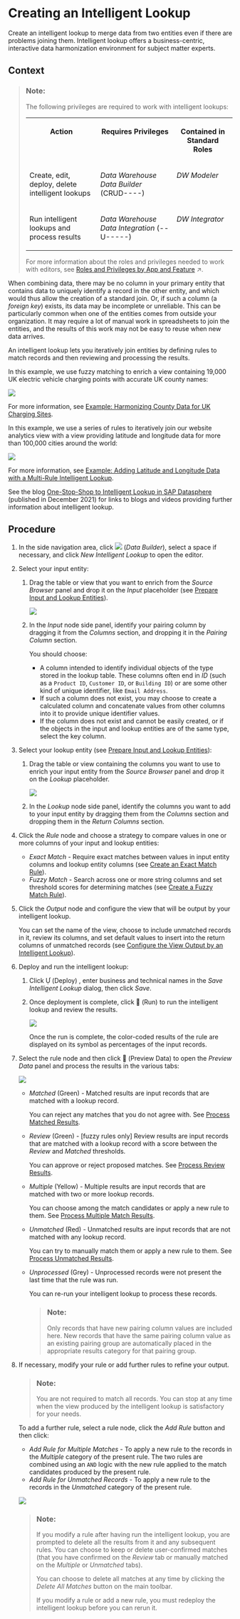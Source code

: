 <!-- loio8f29f801faea4d48816d0339777f9d16 -->

<link rel="stylesheet" type="text/css" href="css/sap-icons.css"/>

# Creating an Intelligent Lookup

Create an intelligent lookup to merge data from two entities even if there are problems joining them. Intelligent lookup offers a business-centric, interactive data harmonization environment for subject matter experts.



## Context

> ### Note:  
> The following privileges are required to work with intelligent lookups:
> 
> 
> <table>
> <tr>
> <th valign="top">
> 
> Action
> 
> </th>
> <th valign="top">
> 
> Requires Privileges
> 
> </th>
> <th valign="top">
> 
> Contained in Standard Roles
> 
> </th>
> </tr>
> <tr>
> <td valign="top">
> 
> Create, edit, deploy, delete intelligent lookups
> 
> </td>
> <td valign="top">
> 
> *Data Warehouse Data Builder* \(CRUD----\)
> 
> </td>
> <td valign="top">
> 
> *DW Modeler*
> 
> </td>
> </tr>
> <tr>
> <td valign="top">
> 
> Run intelligent lookups and process results
> 
> </td>
> <td valign="top">
> 
> *Data Warehouse Data Integration* \(--U-----\)
> 
> </td>
> <td valign="top">
> 
> *DW Integrator*
> 
> </td>
> </tr>
> </table>
> 
> For more information about the roles and privileges needed to work with editors, see [Roles and Privileges by App and Feature](https://help.sap.com/viewer/935116dd7c324355803d4b85809cec97/DEV_CURRENT/en-US/2d8b7d04dcae402f911d119437ce0a74.html "Review the standard roles and the privileges needed to access apps, tools, and other features of SAP Datasphere.") :arrow_upper_right:.

When combining data, there may be no column in your primary entity that contains data to uniquely identify a record in the other entity, and which would thus allow the creation of a standard join. Or, if such a column \(a *foreign key*\) exists, its data may be incomplete or unreliable. This can be particularly common when one of the entities comes from outside your organization. It may require a lot of manual work in spreadsheets to join the entities, and the results of this work may not be easy to reuse when new data arrives.

An intelligent lookup lets you iteratively join entities by defining rules to match records and then reviewing and processing the results.

In this example, we use fuzzy matching to enrich a view containing 19,000 UK electric vehicle charging points with accurate UK county names:

![](images/IL_Counties_Example_28d1c51.png)

For more information, see [Example: Harmonizing County Data for UK Charging Sites](example-harmonizing-county-data-for-uk-charging-sites-4995ae3.md).

In this example, we use a series of rules to iteratively join our website analytics view with a view providing latitude and longitude data for more than 100,000 cities around the world:

![](images/IL_Multi-Rule_Example_d8d7134.png)

For more information, see [Example: Adding Latitude and Longitude Data with a Multi-Rule Intelligent Lookup](example-adding-latitude-and-longitude-data-with-a-multi-rule-intelligent-lookup-dfd5ffd.md).

See the blog [One-Stop-Shop to Intelligent Lookup in SAP Datasphere](https://blogs.sap.com/2021/12/21/one-stop-shop-to-intelligent-lookup-in-sap-data-warehouse-cloud/) \(published in December 2021\) for links to blogs and videos providing further information about intelligent lookup.



## Procedure

1.  In the side navigation area, click ![](Creating-Finding-Sharing-Objects/images/Data_Builder_f73dc45.png) \(*Data Builder*\), select a space if necessary, and click *New Intelligent Lookup* to open the editor.

2.  Select your input entity:

    1.  Drag the table or view that you want to enrich from the *Source Browser* panel and drop it on the *Input* placeholder \(see [Prepare Input and Lookup Entities](prepare-input-and-lookup-entities-1fc32b5.md)\).

        ![](images/il-ex-3-add-input_464de5c.png)

    2.  In the *Input* node side panel, identify your pairing column by dragging it from the *Columns* section, and dropping it in the *Pairing Column* section.

        You should choose: 

        -   A column intended to identify individual objects of the type stored in the lookup table. These columns often end in *ID* \(such as a `Product ID`, `Customer ID`, or `Building ID`\) or are some other kind of unique identifier, like `Email Address`.
        -   If such a column does not exist, you may choose to create a calculated column and concatenate values from other columns into it to provide unique identifier values.
        -   If the column does not exist and cannot be easily created, or if the objects in the input and lookup entities are of the same type, select the key column.


3.  Select your lookup entity \(see [Prepare Input and Lookup Entities](prepare-input-and-lookup-entities-1fc32b5.md)\):

    1.  Drag the table or view containing the columns you want to use to enrich your input entity from the *Source Browser* panel and drop it on the *Lookup* placeholder.

        ![](images/il-ex-5-lookup_e7f2ab1.png)

    2.  In the *Lookup* node side panel, identify the columns you want to add to your input entity by dragging them from the *Columns* section and dropping them in the *Return Columns* section.


4.  Click the *Rule* node and choose a strategy to compare values in one or more columns of your input and lookup entities:

    -   *Exact Match* - Require exact matches between values in input entity columns and lookup entity columns \(see [Create an Exact Match Rule](create-an-exact-match-rule-897d26c.md)\).
    -   *Fuzzy Match* - Search across one or more string columns and set threshold scores for determining matches \(see [Create a Fuzzy Match Rule](create-a-fuzzy-match-rule-b063518.md)\).

5.  Click the *Output* node and configure the view that will be output by your intelligent lookup.

    You can set the name of the view, choose to include unmatched records in it, review its columns, and set default values to insert into the return columns of unmatched records \(see [Configure the View Output by an Intelligent Lookup](configure-the-view-output-by-an-intelligent-lookup-aa11efb.md)\).

6.  Deploy and run the intelligent lookup:

    1.  Click <span class="SAP-icons"></span> \(Deploy\) , enter business and technical names in the *Save Intelligent Lookup* dialog, then click *Save*.

    2.  Once deployment is complete, click <span class="FPA-icons"></span> \(Run\) to run the intelligent lookup and review the results.

        ![](images/IL_Counties_Example_-_Normal_Width_b2f02fe.png)

        Once the run is complete, the color-coded results of the rule are displayed on its symbol as percentages of the input records.


7.  Select the rule node and then click <span class="FPA-icons"></span> \(Preview Data\) to open the *Preview Data* panel and process the results in the various tabs:

    ![](images/IL_Results_-_Multiple_90ceef5.png)

    -   *Matched* \(Green\) - Matched results are input records that are matched with a lookup record. 

        You can reject any matches that you do not agree with. See [Process Matched Results](process-matched-results-f3d98b1.md).

    -   *Review* \(Green\) - \[fuzzy rules only\] Review results are input records that are matched with a lookup record with a score between the *Review* and *Matched* thresholds. 

        You can approve or reject proposed matches. See [Process Review Results](process-review-results-dc05926.md).

    -   *Multiple* \(Yellow\) - Multiple results are input records that are matched with two or more lookup records. 

        You can choose among the match candidates or apply a new rule to them. See [Process Multiple Match Results](process-multiple-match-results-cb2b78a.md).

    -   *Unmatched* \(Red\) - Unmatched results are input records that are not matched with any lookup record. 

        You can try to manually match them or apply a new rule to them. See [Process Unmatched Results](process-unmatched-results-35fbb44.md).

    -   *Unprocessed* \(Grey\) - Unprocessed records were not present the last time that the rule was run. 

        You can re-run your intelligent lookup to process these records.

        > ### Note:  
        > Only records that have new pairing column values are included here. New records that have the same pairing column value as an existing pairing group are automatically placed in the appropriate results category for that pairing group.


8.  If necessary, modify your rule or add further rules to refine your output.

    > ### Note:  
    > You are not required to match all records. You can stop at any time when the view produced by the intelligent lookup is satisfactory for your needs.

    To add a further rule, select a rule node, click the *Add Rule* button and then click:

    -   *Add Rule for Multiple Matches* - To apply a new rule to the records in the *Multiple* category of the present rule. The two rules are combined using an `AND` logic with the new rule applied to the match candidates produced by the present rule.
    -   *Add Rule for Unmatched Records* - To apply a new rule to the records in the *Unmatched* category of the present rule.

    ![](images/IL_Counties_Example_-_Add_New_Rule_eb33bfc.png)

    > ### Note:  
    > If you modify a rule after having run the intelligent lookup, you are prompted to delete all the results from it and any subsequent rules. You can choose to keep or delete user-confirmed matches \(that you have confirmed on the *Review* tab or manually matched on the *Multiple* or *Unmatched* tabs\).
    > 
    > You can choose to delete all matches at any time by clicking the *Delete All Matches* button on the main toolbar.
    > 
    > If you modify a rule or add a new rule, you must redeploy the intelligent lookup before you can rerun it.



